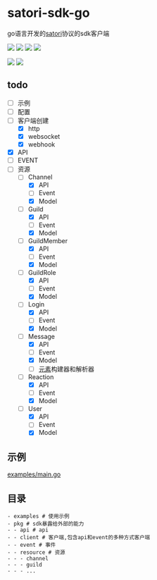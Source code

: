 # satori-sdk-go
go语言开发的[satori](https://satori.js.org/zh-CN/)协议的sdk客户端

[![](https://img.shields.io/github/license/dezhishen/satori-sdk-go.svg?style=for-the-badge&logo=github)](./LICENSE)
[![](https://img.shields.io/github/stars/dezhishen/satori-sdk-go.svg?style=for-the-badge&logo=github)](https://github.com/dezhishen/satori-sdk-go/stargazers)
[![](https://img.shields.io/github/forks/dezhishen/satori-sdk-go.svg?style=for-the-badge&logo=github)](https://github.com/dezhishen/satori-sdk-go/network/members)
[![](https://img.shields.io/github/contributors/dezhishen/satori-sdk-go.svg?style=for-the-badge&logo=github)](https://github.com/dezhishen/satori-sdk-go/graphs/contributors)

[![](https://img.shields.io/github/commit-activity/m/dezhishen/satori-sdk-go?logo=github&style=for-the-badge)](https://github.com/dezhishen/satori-sdk-go/graphs/commit-activity)
[![](https://img.shields.io/github/last-commit/dezhishen/satori-sdk-go.svg?style=for-the-badge&logo=github)](https://github.com/dezhishen/satori-sdk-go/commits)
## todo
- [ ] 示例
- [ ] 配置
- [ ] 客户端创建
  - [x] http
  - [x] websocket
  - [x] webhook
- [x] API
- [ ] EVENT
- [ ] 资源
  - [ ] Channel
    - [x] API
    - [ ] Event
    - [x] Model
  - [ ] Guild
    - [x] API
    - [ ] Event
    - [x] Model
  - [ ] GuildMember
    - [x] API
    - [ ] Event
    - [x] Model
  - [ ] GuildRole
    - [x] API
    - [ ] Event
    - [x] Model
  - [ ] Login
    - [x] API
    - [ ] Event
    - [x] Model
  - [ ] Message
    - [x] API
    - [ ] Event
    - [x] Model
    - [ ] [元素](https://satori.js.org/zh-CN/protocol/elements.html)构建器和解析器
  - [ ] Reaction
    - [x] API
    - [ ] Event
    - [x] Model
  - [ ] User
    - [x] API
    - [ ] Event
    - [x] Model
## 示例
[examples/main.go](./examples/main.go)
## 目录
```
- examples # 使用示例
- pkg # sdk暴露给外部的能力
- - api # api
- - client # 客户端,包含api和event的多种方式客户端
- - event # 事件
- - resource # 资源
- - - channel
- - - guild
- - - ...
```